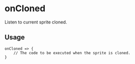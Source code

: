 # onCloned

Listen to current sprite cloned.  

## Usage

```gop
onCloned => {
    // The code to be executed when the sprite is cloned.
}
```
